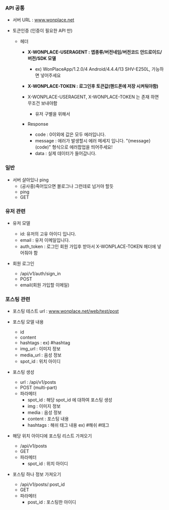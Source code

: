 ### API 공통
- 서버 URL : www.wonplace.net

- 토큰인증 (인증이 필요한 API 만)
  - 헤더 
    - **X-WONPLACE-USERAGENT : 앱종류/버전네임/버전코드 안드로이드/버전/SDK 모델**
      - ex) WonPlaceApp/1.2.0/4 Android/4.4.4/13 SHV-E250L, 가능하면 넣어주세요
    - **X-WONPLACE-TOKEN : 로그인후 토큰값(핸드폰에 저장 시켜둬야함)**
	- X-WONPLACE-USERAGENT, X-WONPLACE-TOKEN 는 존재 하면 무조건 보내야함
		- 유저 구별을 위해서
		
	- Response
		- code : 0이외에 값은 모두 에러입니다.
		- message : 에러가 발생할시 에러 메세지 입니다. "{message}(code)" 형식으로 에러팝업을 띄어주세요!
		- data : 실제 데이터가 들어갑니다.
		
### 일반
- 서버 살아있나 ping
  - (공사중)죽어있으면 블로그나 그런데로 넘거야 할듯
  - ping
  - GET

### 유저 관련
- 유저 모델
  - id: 유저의 고유 아이디 입니다.
  - email : 유저 이메일입니다.
  - auth_token : 로그인 회원 가입후 받아서 X-WONPLACE-TOKEN 헤더에 넣어줘야 함 

- 회원 로그인
  - /api/v1/auth/sign_in
  - POST
  - email(회원 가입할 이메일)
  
### 포스팅 관련
- 포스팅 테스트 url : www.wonplace.net/web/test/post

- 포스팅 모델 내용 
	- id
	- content 
	- hashtags : ex) #hashtag
	- img_url : 이미지 정보
	- media_url : 음성 정보 
	- spot_id : 위치 아이디
   
- 포스팅 생성
	- url : /api/v1/posts
	- POST (multi-part)
	- 파라메터
		- spot_id : 해당 spot_id 에 대하여 포스팅 생성
		- img : 이미지 정보
		- media : 음성 정보
		- content : 포스팅 내용
		- hashtags : 해쉬 태그 내용 ex) #해쉬 #태그

- 해당 위치 아이디에 포스팅 리스트 가져오기
	- /api/v1/posts
	- GET
	- 파라메터
		- spot_id : 위치 아이디

- 포스팅 하나 정보 가져오기
	- /api/v1/posts/:post_id
	- GET
	- 파라메터
		- post_id : 포스팅한 아이디